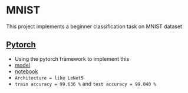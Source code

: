 # MNIST
This project implements a beginner classification task on MNIST dataset

## [Pytorch](https://github.com/amirrezarajabi/MNIST/tree/main/pytorch)
*   Using the pytorch framework to implement this
*   [model](https://github.com/amirrezarajabi/MNIST/blob/main/pytorch/PYTORCH_MODEL.rjb)
*   [notebook](https://github.com/amirrezarajabi/MNIST/blob/main/pytorch/MNIST-Pytorch.ipynb)
*   `Architecture = like LeNet5`
*   `train accuracy = 99.636 %` and `test accuracy = 99.040 %`